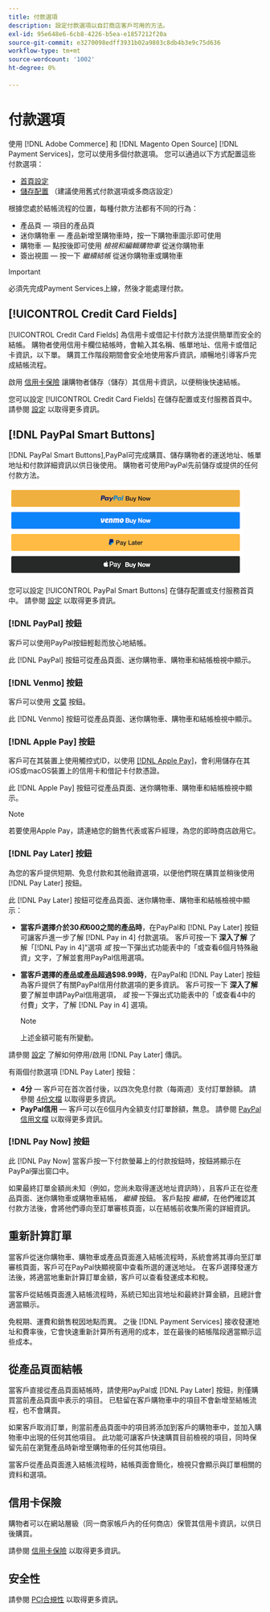 ```yaml
---
title: 付款選項
description: 設定付款選項以自訂商店客戶可用的方法。
exl-id: 95e648e6-6cb8-4226-b5ea-e1857212f20a
source-git-commit: e3270098edff3931b02a9803c8db4b3e9c75d636
workflow-type: tm+mt
source-wordcount: '1002'
ht-degree: 0%

---
```


# 付款選項

使用 [!DNL Adobe Commerce] 和 [!DNL Magento Open Source] [!DNL Payment Services]，您可以使用多個付款選項。 您可以通過以下方式配置這些付款選項：

* [首頁設定](payments-home.md)
* [儲存配置](configure-admin.md) （建議使用舊式付款選項或多商店設定）

根據您處於結帳流程的位置，每種付款方法都有不同的行為：

* 產品頁 — 項目的產品頁
* 迷你購物車 — 產品新增至購物車時，按一下購物車圖示即可使用
* 購物車 — 點按後即可使用 _檢視和編輯購物車_ 從迷你購物車
* 簽出視圖 — 按一下 _繼續結帳_ 從迷你購物車或購物車

>[!IMPORTANT]
>
>必須先完成Payment Services上線，然後才能處理付款。

## [!UICONTROL Credit Card Fields]

[!UICONTROL Credit Card Fields] 為信用卡或借記卡付款方法提供簡單而安全的結帳。 購物者使用信用卡欄位結帳時，會輸入其名稱、帳單地址、信用卡或借記卡資訊，以下單。 購買工作階段期間會安全地使用客戶資訊，順暢地引導客戶完成結帳流程。

啟用 [信用卡保險](#vaulting) 讓購物者儲存（儲存）其信用卡資訊，以便稍後快速結帳。

您可以設定 [!UICONTROL Credit Card Fields] 在儲存配置或支付服務首頁中。 請參閱 [設定](settings.md#credit-card-fields) 以取得更多資訊。

## [!DNL PayPal Smart Buttons]

[!DNL PayPal Smart Buttons],PayPal可完成購買、儲存購物者的運送地址、帳單地址和付款詳細資訊以供日後使用。 購物者可使用PayPal先前儲存或提供的任何付款方法。

![[!DNL PayPal Smart Buttons] 選項](assets/buttons-md.png)

您可以設定 [!UICONTROL PayPal Smart Buttons] 在儲存配置或支付服務首頁中。  請參閱 [設定](settings.md#payment-buttons) 以取得更多資訊。

### [!DNL PayPal] 按鈕

客戶可以使用PayPal按鈕輕鬆而放心地結帳。

此 [!DNL PayPal] 按鈕可從產品頁面、迷你購物車、購物車和結帳檢視中顯示。

### [!DNL Venmo] 按鈕

客戶可以使用 [文莫](https://venmo.com/) 按鈕。

此 [!DNL Venmo] 按鈕可從產品頁面、迷你購物車、購物車和結帳檢視中顯示。

### [!DNL Apple Pay] 按鈕

客戶可在其裝置上使用觸控式ID，以使用 [[!DNL Apple Pay]](https://www.apple.com/apple-pay/)，會利用儲存在其iOS或macOS裝置上的信用卡和借記卡付款憑證。

此 [!DNL Apple Pay] 按鈕可從產品頁面、迷你購物車、購物車和結帳檢視中顯示。

>[!NOTE]
>
> 若要使用Apple Pay，請連絡您的銷售代表或客戶經理，為您的即時商店啟用它。

### [!DNL Pay Later] 按鈕

為您的客戶提供短期、免息付款和其他融資選項，以便他們現在購買並稍後使用 [!DNL Pay Later] 按鈕。

此 [!DNL Pay Later] 按鈕可從產品頁面、迷你購物車、購物車和結帳檢視中顯示：

* **當客戶選擇介於$30和$600之間的產品時**，在PayPal和 [!DNL Pay Later] 按鈕可讓客戶進一步了解 [!DNL Pay in 4] 付款選項。 客戶可按一下 **深入了解** 了解「[!DNL Pay in 4]&quot;選項 _或_ 按一下彈出式功能表中的「或查看6個月特殊融資」文字，了解並套用PayPal信用選項。
* **當客戶選擇的產品或產品超過$98.99時**，在PayPal和 [!DNL Pay Later] 按鈕為客戶提供了有關PayPal信用付款選項的更多資訊。 客戶可按一下 **深入了解** 要了解並申請PayPal信用選項， _或_ 按一下彈出式功能表中的「或查看4中的付費」文字，了解 [!DNL Pay in 4] 選項。

   >[!NOTE]
   >
   >上述金額可能有所變動。

請參閱 [設定](settings.md#payment-buttons) 了解如何停用/啟用 [!DNL Pay Later] 傳訊。

有兩個付款選項 [!DNL Pay Later] 按鈕：

* **4分** — 客戶可在首次首付後，以四次免息付款（每兩週）支付訂單餘額。 請參閱 [4份文檔](https://www.paypal.com/us/digital-wallet/ways-to-pay/buy-now-pay-later) 以取得更多資訊。
* **PayPal信用** — 客戶可以在6個月內全額支付訂單餘額，無息。 請參閱 [PayPal信用文檔](https://www.paypal.com/us/webapps/mpp/paypal-credit) 以取得更多資訊。

### [!DNL Pay Now] 按鈕

此 [!DNL Pay Now] 當客戶按一下付款螢幕上的付款按鈕時，按鈕將顯示在PayPal彈出窗口中。

如果最終訂單金額尚未知（例如，您尚未取得運送地址資訊時），且客戶正在從產品頁面、迷你購物車或購物車結帳， _繼續_ 按鈕。 客戶點按 _繼續_，在他們確認其付款方法後，會將他們導向至訂單審核頁面，以在結帳前收集所需的詳細資訊。

## 重新計算訂單

當客戶從迷你購物車、購物車或產品頁面進入結帳流程時，系統會將其導向至訂單審核頁面，客戶可在PayPal快顯視窗中查看所選的運送地址。 在客戶選擇發運方法後，將適當地重新計算訂單金額，客戶可以查看發運成本和稅。

當客戶從結帳頁面進入結帳流程時，系統已知出貨地址和最終計算金額，且總計會適當顯示。

免稅期、運費和銷售稅因地點而異。 之後 [!DNL Payment Services] 接收發運地址和費率後，它會快速重新計算所有適用的成本，並在最後的結帳階段適當顯示這些成本。

## 從產品頁面結帳

當客戶直接從產品頁面結帳時，請使用PayPal或 [!DNL Pay Later] 按鈕，則僅購買當前產品頁面中表示的項目。 已駐留在客戶購物車中的項目不會新增至結帳流程，也不會購買。

如果客戶取消訂單，則當前產品頁面中的項目將添加到客戶的購物車中，並加入購物車中出現的任何其他項目。 此功能可讓客戶快速購買目前檢視的項目，同時保留先前在瀏覽產品時新增至購物車的任何其他項目。

當客戶從產品頁面進入結帳流程時，結帳頁面會簡化，檢視只會顯示與訂單相關的資料和選項。

## 信用卡保險

購物者可以在網站層級（同一商家帳戶內的任何商店）保管其信用卡資訊，以供日後購買。

請參閱 [信用卡保險](vaulting.md) 以取得更多資訊。

## 安全性

請參閱 [PCI合規性](security.md#pci-compliance) 以取得更多資訊。
